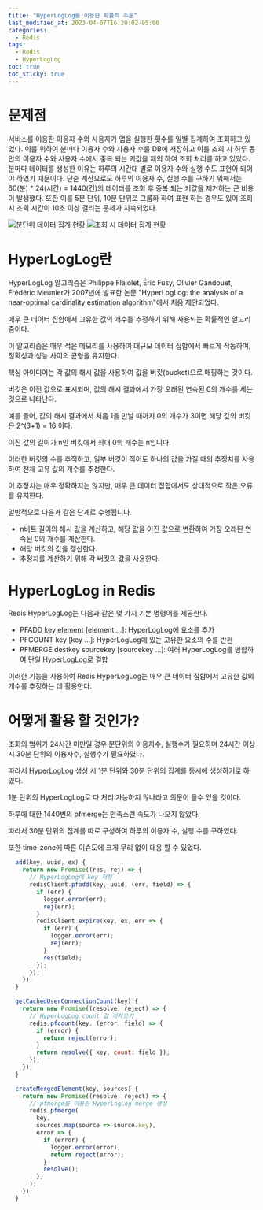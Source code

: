 ```yaml
---
title: "HyperLogLog를 이용한 확률적 추론"
last_modified_at: 2023-04-07T16:20:02-05:00
categories:
  - Redis
tags:
  - Redis
  - HyperLogLog
toc: true
toc_sticky: true
---
```


# 문제점

서비스를 이용한 이용자 수와 사용자가 앱을 실행한 횟수를 일별 집계하여 조회하고 있었다.
이를 위하여 분마다 이용자 수와 사용자 수를 DB에 저장하고 이를 조회 시 하루 동안의 이용자 수와 사용자 수에서 중복 되는 키값을 제외 하여 조회 처리를 하고 있었다.
분마다 데이터를 생성한 이유는 하루의 시간대 별로 이용자 수와 실행 수도 표현이 되어야 하였기 때문이다.
단순 계산으로도 하루의 이용자 수, 실행 수를 구하기 위해서는 60(분) * 24(시간) = 1440(건)의 데이터를 조회 후 중복 되는 키값을 제거하는 큰 비용이 발생했다.
또한 이를 5분 단위, 10분 단위로 그룹화 하여 표현 하는 경우도 있어 조회 시 조회 시간이 10초 이상 걸리는 문제가 지속되었다.

![분단위 데이터 집계 현황](https://onedrive.live.com/embed?resid=D8A12F7299BC2AA5%2150042&authkey=%21APq1rZ6LUg-3bvQ&width=696&height=181)
![조회 시 데이터 집계 현황](https://onedrive.live.com/embed?resid=D8A12F7299BC2AA5%2150041&authkey=%21AIwjviJJdTgZetY&width=310&height=247)
        

# HyperLogLog란

HyperLogLog 알고리즘은 Philippe Flajolet, Éric Fusy, Olivier Gandouet, Frédéric Meunier가 2007년에 발표한 논문 "HyperLogLog: the analysis of a near-optimal cardinality estimation algorithm"에서 처음 제안되었다.

매우 큰 데이터 집합에서 고유한 값의 개수를 추정하기 위해 사용되는 확률적인 알고리즘이다. 

이 알고리즘은 매우 적은 메모리를 사용하여 대규모 데이터 집합에서 빠르게 작동하며, 정확성과 성능 사이의 균형을 유지한다.

핵심 아이디어는 각 값의 해시 값을 사용하여 값을 버킷(bucket)으로 매핑하는 것이다. 

버킷은 이진 값으로 표시되며, 값의 해시 결과에서 가장 오래된 연속된 0의 개수를 세는 것으로 나타난다. 

예를 들어, 값의 해시 결과에서 처음 1을 만날 때까지 0의 개수가 3이면 해당 값의 버킷은 2^(3+1) = 16 이다. 

이진 값의 길이가 n인 버킷에서 최대 0의 개수는 n입니다.

이러한 버킷의 수를 추적하고, 일부 버킷이 적어도 하나의 값을 가질 때의 추정치를 사용하여 전체 고유 값의 개수를 추정한다. 

이 추정치는 매우 정확하지는 않지만, 매우 큰 데이터 집합에서도 상대적으로 작은 오류를 유지한다.

일반적으로 다음과 같은 단계로 수행됩니다.

- n비트 길이의 해시 값을 계산하고, 해당 값을 이진 값으로 변환하여 가장 오래된 연속된 0의 개수를 계산한다.
- 해당 버킷의 값을 갱신한다.
- 추정치를 계산하기 위해 각 버킷의 값을 사용한다.

# HyperLogLog in Redis

Redis HyperLogLog는 다음과 같은 몇 가지 기본 명령어를 제공한다.

- PFADD key element [element ...]: HyperLogLog에 요소를 추가
- PFCOUNT key [key ...]: HyperLogLog에 있는 고유한 요소의 수를 반환
- PFMERGE destkey sourcekey [sourcekey ...]: 여러 HyperLogLog를 병합하여 단일 HyperLogLog로 결합

이러한 기능을 사용하여 Redis HyperLogLog는 매우 큰 데이터 집합에서 고유한 값의 개수를 추정하는 데 활용한다.

# 어떻게 활용 할 것인가?

조회의 범위가 24시간 미만일 경우 분단위의 이용자수, 실행수가 필요하며 24시간 이상시 30분 단위의 이용자수, 실행수가 필요하였다.

따라서 HyperLogLog 생성 시 1분 단위와 30분 단위의 집계를 동시에 생성하기로 하였다.

1분 단위의 HyperLogLog로 다 처리 가능하지 않나라고 의문이 들수 있을 것이다.

하루에 대한 1440번의 pfmerge는 만족스런 속도가 나오지 않았다. 

따라서 30분 단위의 집계를 따로 구성하여 하루의 이용자 수, 실행 수를 구하였다. 

또한 time-zone에 따른 이슈도에 크게 무리 없이 대응 할 수 있었다.

```javascript
  add(key, uuid, ex) {
    return new Promise((res, rej) => {
      // HyperLogLog에 key 저장
      redisClient.pfadd(key, uuid, (err, field) => {
        if (err) {
          logger.error(err);
          rej(err);
        }
        redisClient.expire(key, ex, err => {
          if (err) {
            logger.error(err);
            rej(err);
          }
          res(field);
        });
      });
    });
  }
```

```javascript
  getCachedUserConnectionCount(key) {
    return new Promise((resolve, reject) => {
      // HyperLogLog count 값 가져오기
      redis.pfcount(key, (error, field) => {
        if (error) {
          return reject(error);
        }
        return resolve({ key, count: field });
      });
    });
  }
```

```javascript
  createMergedElement(key, sources) {
    return new Promise((resolve, reject) => {
      // pfmerge를 이용한 HyperLogLog merge 생성
      redis.pfmerge(
        key,
        sources.map(source => source.key),
        error => {
          if (error) {
            logger.error(error);
            return reject(error);
          }
          resolve();
        },
      );
    });
  }
```
